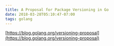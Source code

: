 ```yaml
---
title: A Proposal for Package Versioning in Go
date: 2018-03-28T05:10:47-07:00
tags: golang
---
```

[https://blog.golang.org/versioning-proposal](https://blog.golang.org/versioning-proposal)
